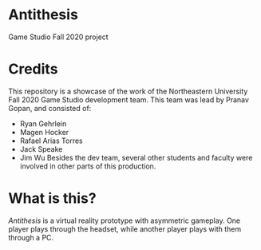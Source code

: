 # Antithesis
Game Studio Fall 2020 project 

# Credits
This repository is a showcase of the work of the Northeastern University Fall 2020 Game Studio development team. This team was lead by Pranav Gopan, and consisted of:
* Ryan Gehrlein
* Magen Hocker
* Rafael Arias Torres
* Jack Speake
* Jim Wu
Besides the dev team, several other students and faculty were involved in other parts of this production.

# What is this?
*Antithesis* is a virtual reality prototype with asymmetric gameplay. One player plays through the headset, while another player plays with them through a PC.
